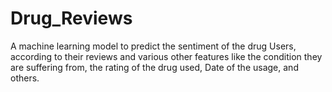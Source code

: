 # Drug_Reviews
A machine learning model to predict the sentiment of the drug Users, according to their reviews and various other features like the condition they are suffering from, the rating of the drug used, Date of the usage, and others.
